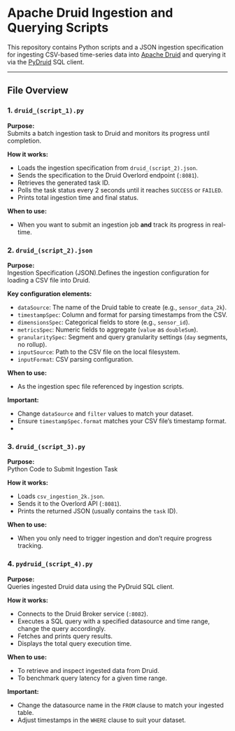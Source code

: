 # Apache Druid Ingestion and Querying Scripts

This repository contains Python scripts and a JSON ingestion specification for ingesting CSV-based time-series data into [Apache Druid](https://druid.apache.org/) and querying it via the [PyDruid](https://pypi.org/project/pydruid/) SQL client.

---

## File Overview

### **1. `druid_(script_1).py`**
**Purpose:**  
Submits a batch ingestion task to Druid and monitors its progress until completion.  

**How it works:**  
- Loads the ingestion specification from `druid_(script_2).json`.
- Sends the specification to the Druid Overlord endpoint (`:8081`).
- Retrieves the generated task ID.
- Polls the task status every 2 seconds until it reaches `SUCCESS` or `FAILED`.
- Prints total ingestion time and final status.

**When to use:**  
- When you want to submit an ingestion job **and** track its progress in real-time.

### **2. `druid_(script_2).json`**
**Purpose:**  
Ingestion Specification (JSON).Defines the ingestion configuration for loading a CSV file into Druid.  

**Key configuration elements:**  
- `dataSource`: The name of the Druid table to create (e.g., `sensor_data_2k`).  
- `timestampSpec`: Column and format for parsing timestamps from the CSV.  
- `dimensionsSpec`: Categorical fields to store (e.g., `sensor_id`).  
- `metricsSpec`: Numeric fields to aggregate (`value` as `doubleSum`).  
- `granularitySpec`: Segment and query granularity settings (`day` segments, no rollup).  
- `inputSource`: Path to the CSV file on the local filesystem.  
- `inputFormat`: CSV parsing configuration.

**When to use:**  
- As the ingestion spec file referenced by ingestion scripts.

**Important:**  
- Change `dataSource` and `filter` values to match your dataset.
- Ensure `timestampSpec.format` matches your CSV file’s timestamp format.
- 

### **3. `druid_(script_3).py`**
**Purpose:**  
Python Code to Submit Ingestion Task

**How it works:**  
- Loads `csv_ingestion_2k.json`.
- Sends it to the Overlord API (`:8081`).
- Prints the returned JSON (usually contains the `task` ID).

**When to use:**  
- When you only need to trigger ingestion and don’t require progress tracking.

### **4. `pydruid_(script_4).py`**
**Purpose:**  
Queries ingested Druid data using the PyDruid SQL client.  

**How it works:**  
- Connects to the Druid Broker service (`:8082`).
- Executes a SQL query with a specified datasource and time range, change the query accordingly.
- Fetches and prints query results.
- Displays the total query execution time.

**When to use:**  
- To retrieve and inspect ingested data from Druid.
- To benchmark query latency for a given time range.

**Important:**  
- Change the datasource name in the `FROM` clause to match your ingested table.
- Adjust timestamps in the `WHERE` clause to suit your dataset.



